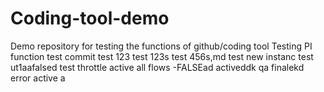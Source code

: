 # Coding-tool-demo
Demo repository for testing the functions of github/coding tool
Testing PI function
test
commit test 123
test
123s
test
456s,md
test new instanc
test ut1aafalsed
test throttle active all flows -FALSEad
activeddk
qa finalekd
error
active
a
